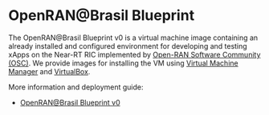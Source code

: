 # OpenRAN@Brasil Blueprint
The OpenRAN@Brasil Blueprint v0 is a virtual machine image containing an already installed and configured environment for developing and testing xApps on the Near-RT RIC implemented by [Open-RAN Software Community (OSC)](https://o-ran-sc.org/). We provide images for installing the VM using [Virtual Machine Manager](https://virt-manager.org/) and [VirtualBox](https://www.virtualbox.org/). 

More information and deployment guide:
 - [OpenRAN@Brasil Blueprint v0](https://github.com/LABORA-INF-UFG/openran-br-blueprint/wiki/OpenRAN@Brasil-Blueprint-v0)
